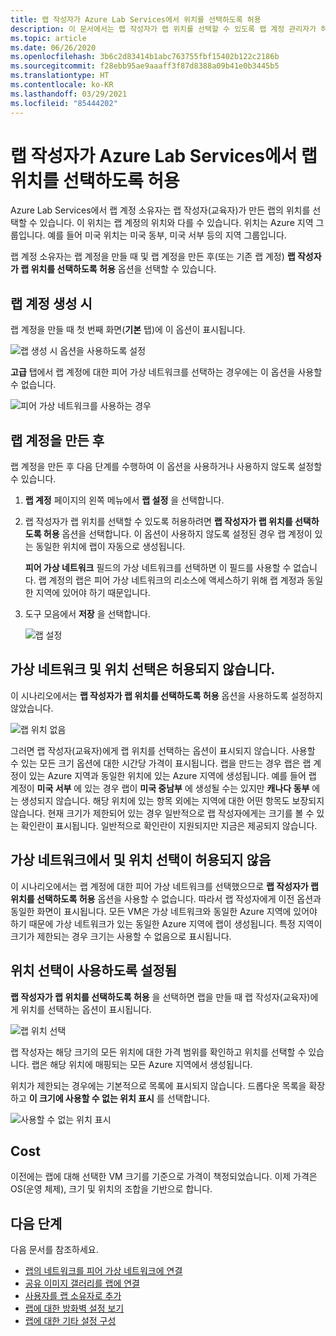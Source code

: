 ```yaml
---
title: 랩 작성자가 Azure Lab Services에서 위치를 선택하도록 허용
description: 이 문서에서는 랩 작성자가 랩 위치를 선택할 수 있도록 랩 계정 관리자가 허용하는 방법을 설명합니다.
ms.topic: article
ms.date: 06/26/2020
ms.openlocfilehash: 3b6c2d83414b1abc763755fbf15402b122c2186b
ms.sourcegitcommit: f28ebb95ae9aaaff3f87d8388a09b41e0b3445b5
ms.translationtype: HT
ms.contentlocale: ko-KR
ms.lasthandoff: 03/29/2021
ms.locfileid: "85444202"
---
```

# <a name="allow-lab-creator-to-pick-location-for-the-lab-in-azure-lab-services"></a>랩 작성자가 Azure Lab Services에서 랩 위치를 선택하도록 허용
Azure Lab Services에서 랩 계정 소유자는 랩 작성자(교육자)가 만든 랩의 위치를 선택할 수 있습니다. 이 위치는 랩 계정의 위치와 다를 수 있습니다. 위치는 Azure 지역 그룹입니다. 예를 들어 미국 위치는 미국 동부, 미국 서부 등의 지역 그룹입니다. 

랩 계정 소유자는 랩 계정을 만들 때 및 랩 계정을 만든 후(또는 기존 랩 계정) **랩 작성자가 랩 위치를 선택하도록 허용** 옵션을 선택할 수 있습니다. 

## <a name="at-the-time-of-lab-account-creation"></a>랩 계정 생성 시
랩 계정을 만들 때 첫 번째 화면(**기본** 탭)에 이 옵션이 표시됩니다. 

![랩 생성 시 옵션을 사용하도록 설정](./media/allow-lab-creator-pick-lab-location/create-lab-account.png)

**고급** 탭에서 랩 계정에 대한 피어 가상 네트워크를 선택하는 경우에는 이 옵션을 사용할 수 없습니다.  

![피어 가상 네트워크를 사용하는 경우](./media/allow-lab-creator-pick-lab-location/peer-virtual-network.png)


## <a name="after-the-lab-account-is-created"></a>랩 계정을 만든 후
랩 계정을 만든 후 다음 단계를 수행하여 이 옵션을 사용하거나 사용하지 않도록 설정할 수 있습니다. 

1. **랩 계정** 페이지의 왼쪽 메뉴에서 **랩 설정** 을 선택합니다.
2. 랩 작성자가 랩 위치를 선택할 수 있도록 허용하려면 **랩 작성자가 랩 위치를 선택하도록 허용**  옵션을 선택합니다. 이 옵션이 사용하지 않도록 설정된 경우 랩 계정이 있는 동일한 위치에 랩이 자동으로 생성됩니다. 
    
    **피어 가상 네트워크** 필드의 가상 네트워크를 선택하면 이 필드를 사용할 수 없습니다. 랩 계정의 랩은 피어 가상 네트워크의 리소스에 액세스하기 위해 랩 계정과 동일한 지역에 있어야 하기 때문입니다. 
1. 도구 모음에서 **저장** 을 선택합니다. 

    ![랩 설정](./media/allow-lab-creator-pick-lab-location/lab-settings.png)

## <a name="no-virtual-network-and-location-selection-isnt-allowed"></a>가상 네트워크 및 위치 선택은 허용되지 않습니다.
이 시나리오에서는 **랩 작성자가 랩 위치를 선택하도록 허용** 옵션을 사용하도록 설정하지 않았습니다. 

![랩 위치 없음](./media/allow-lab-creator-pick-lab-location/lab-no-location.png)

그러면 랩 작성자(교육자)에게 랩 위치를 선택하는 옵션이 표시되지 않습니다. 사용할 수 있는 모든 크기 옵션에 대한 시간당 가격이 표시됩니다. 랩을 만드는 경우 랩은 랩 계정이 있는 Azure 지역과 동일한 위치에 있는 Azure 지역에 생성됩니다. 예를 들어 랩 계정이 **미국 서부** 에 있는 경우 랩이 **미국 중남부** 에 생성될 수는 있지만 **캐나다 동부** 에는 생성되지 않습니다. 해당 위치에 있는 항목 외에는 지역에 대한 어떤 항목도 보장되지 않습니다. 현재 크기가 제한되어 있는 경우 일반적으로 랩 작성자에게는 크기를 볼 수 있는 확인란이 표시됩니다. 일반적으로 확인란이 지원되지만 지금은 제공되지 않습니다. 

## <a name="in-virtual-network-and-location-selection-isnt-allowed"></a>가상 네트워크에서 및 위치 선택이 허용되지 않음
이 시나리오에서는 랩 계정에 대한 피어 가상 네트워크를 선택했으므로 **랩 작성자가 랩 위치를 선택하도록 허용** 옵션을 사용할 수 없습니다. 따라서 랩 작성자에게 이전 옵션과 동일한 화면이 표시됩니다. 모든 VM은 가상 네트워크와 동일한 Azure 지역에 있어야 하기 때문에 가상 네트워크가 있는 동일한 Azure 지역에 랩이 생성됩니다. 특정 지역이 크기가 제한되는 경우 크기는 사용할 수 없음으로 표시됩니다. 

## <a name="location-selection-is-enabled"></a>위치 선택이 사용하도록 설정됨
**랩 작성자가 랩 위치를 선택하도록 허용** 을 선택하면 랩을 만들 때 랩 작성자(교육자)에게 위치를 선택하는 옵션이 표시됩니다. 

![랩 위치 선택](./media/allow-lab-creator-pick-lab-location/location-selection.png)

랩 작성자는 해당 크기의 모든 위치에 대한 가격 범위를 확인하고 위치를 선택할 수 있습니다. 랩은 해당 위치에 매핑되는 모든 Azure 지역에서 생성됩니다.

위치가 제한되는 경우에는 기본적으로 목록에 표시되지 않습니다. 드롭다운 목록을 확장하고 **이 크기에 사용할 수 없는 위치 표시** 를 선택합니다. 

![사용할 수 없는 위치 표시](./media/allow-lab-creator-pick-lab-location/show-unavailable-locations.png)

## <a name="cost"></a>Cost
이전에는 랩에 대해 선택한 VM 크기를 기준으로 가격이 책정되었습니다. 이제 가격은 OS(운영 체제), 크기 및 위치의 조합을 기반으로 합니다. 

## <a name="next-steps"></a>다음 단계
다음 문서를 참조하세요.

- [랩의 네트워크를 피어 가상 네트워크에 연결](how-to-connect-peer-virtual-network.md)
- [공유 이미지 갤러리를 랩에 연결](how-to-attach-detach-shared-image-gallery.md)
- [사용자를 랩 소유자로 추가](how-to-add-user-lab-owner.md)
- [랩에 대한 방화벽 설정 보기](how-to-configure-firewall-settings.md)
- [랩에 대한 기타 설정 구성](how-to-configure-lab-accounts.md)
